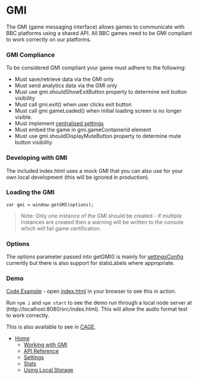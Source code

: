 # GMI

The GMI (game messaging interface) allows games to communicate with BBC platforms using a shared API. 
All BBC games need to be GMI compliant to work correctly on our platforms.

### GMI Compliance
To be considered GMI compliant your game must adhere to the following:

* Must save/retrieve data via the GMI only
* Must send analytics data via the GMI only
* Must use gmi.shouldShowExitButton property to determine exit button visibility
* Must call gmi.exit() when user clicks exit button
* Must call gmi.gameLoaded() when initial loading screen is no longer visible.
* Must implement [centralised settings](settings.md)
* Must embed the game in gmi.gameContainerId element
* Must use gmi.shouldDisplayMuteButton property to determine mute button visibility

### Developing with GMI
The included index.html uses a mock GMI that you can also use for your own 
local development (this will be ignored in production).

### Loading the GMI

````
var gmi = window.getGMI(options);
````

> Note: Only one instance of the GMI should be created - if multiple instances
are created then a warning will be written to the console which will fail game
certification.

### Options
The options parameter passed into getGMI() is mainly for [settingsConfig](settings.md#config) 
currently but there is also support for statsLabels where appropriate. 

### Demo
[Code Example](../src/main.js) - open [index.html](../src/index.html) in your browser to see this in action.

Run `npm i` and `npm start` to see the demo run through a local node server at (http://localhost:8080/src/index.html). This will allow the audio format test to work correctly.

This is also available to see in [CAGE](https://www.bbc.co.uk/cbeebies/embed/game/childrens-games-starter-pack).

* [Home](../README.md)
    * [Working with GMI](working-with-gmi.md)
    * [API Reference](gmi.md)
    * [Settings](settings.md)
    * [Stats](stats.md#stats)
    * [Using Local Storage](data-storage.md#using-local-storage)

